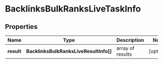 # BacklinksBulkRanksLiveTaskInfo

## Properties

| Name | Type | Description | Notes |
|------------ | ------------- | ------------- | -------------|
**result** | **BacklinksBulkRanksLiveResultInfo[]** | array of results |[optional]|
